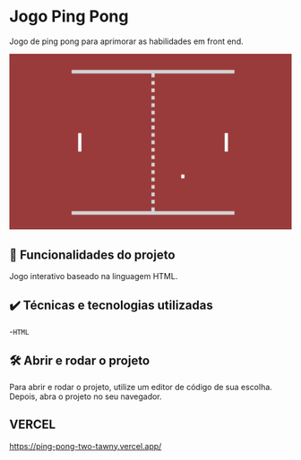 # Jogo Ping Pong

Jogo de ping pong para aprimorar as habilidades em front end.

<img src="./screenshot.png" alt="Ping Pong">

## 🔨 Funcionalidades do projeto

Jogo interativo baseado na linguagem HTML.

## ✔️ Técnicas e tecnologias utilizadas

-`HTML`

## 🛠️ Abrir e rodar o projeto

Para abrir e rodar o projeto, utilize um editor de código de sua escolha.
Depois, abra o projeto no seu navegador.

## VERCEL 
https://ping-pong-two-tawny.vercel.app/
